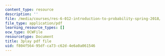 ```yaml
---
content_type: resource
description: ''
file: /media/courses/res-6-012-introduction-to-probability-spring-2018/f804f56495dfca73c62d4e6a0a061546_uviHu6m_YnM.pdf
file_type: application/pdf
learning_resource_types: []
ocw_type: OCWFile
resourcetype: Document
title: 3play pdf file
uid: f804f564-95df-ca73-c62d-4e6a0a061546
---
```

